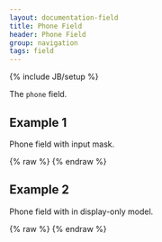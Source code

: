 ```yaml
---
layout: documentation-field
title: Phone Field
header: Phone Field
group: navigation
tags: field
---
```

{% include JB/setup %}


The ```phone``` field.


## Example 1
Phone field with input mask.
<div id="field1"> </div>
{% raw %}
<script type="text/javascript" id="field1-script">
$("#field1").alpaca({
    "data": "",
    "schema": {
        "format": "phone"
    }
});
</script>
{% endraw %}


## Example 2
Phone field with in display-only model.
<div id="field2"> </div>
{% raw %}
<script type="text/javascript" id="field2-script">
$("#field2").alpaca({
    "data": "123-456-7890",
    "schema": {
        "format": "phone"
    },
    "options": {
        "label": "Phone Number"
    },
    "view": "bootstrap-display"
});
</script>
{% endraw %}
